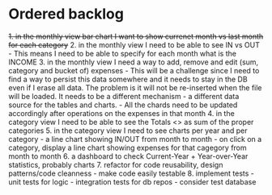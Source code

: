 # Ordered backlog
~~1. in the monthly view bar chart I want to show currenet month vs last month for each category~~
2. in the monthly view I need to be able to see IN vs OUT
    - This means I need to be able to specify for each month what is the INCOME
3. in the monthly view I need a way to add, remove and edit (sum, category and bucket of) expenses
    - This will be a challenge since I need to find a way to persist this data somewhere and it needs to stay in the DB even if I erase all data. The problem is it will not be re-inserted when the file will be loaded. It needs to be a different mechanism - a different data source for the tables and charts.
    - All the chards need to be updated accordingly after operations on the expenses in that month
4. in the category view I need to be able to see the Totals <<bucket>> as sum of the proper categories
5. in the category view I need to see charts per year and per category
    - a line chart showing IN/OUT from month to month
    - on click on a category, display a line chart showing expenses for that cagegory from month to month
6. a dashboard to check Current-Year + Year-over-Year statistics, probably charts
7. refactor for code reusability, design patterns/code cleanness - make code easily testable
8. implement tests
    - unit tests for logic
    - integration tests for db repos
    - consider test database